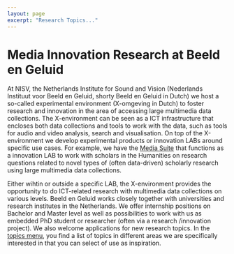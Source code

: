 ```yaml
---
layout: page
excerpt: "Research Topics..."
---
```


# Media Innovation Research at Beeld en Geluid

At NISV, the Netherlands Institute for Sound and Vision (Nederlands Instituut voor Beeld en Geluid, shorty Beeld en Geluid in Dutch) we host a so-called experimental environment (X-omgeving in Dutch) to foster research and innovation in the area of accessing large multimedia data collections. The X-environment can be seen as a ICT infrastructure that encloses both data collections and tools to work with the data, such as tools for audio and video analysis, search and visualisation. On top of the X-environment we develop experimental products or innovation LABs around specific use cases. For example, we have the [Media Suite](http://mediasuite.clariah.nl/) that functions as a innovation LAB to work with scholars in the Humanities on research questions related to novel types of (often data-driven) scholarly research using large multimedia data collections.

Either wihtin or outside a specific LAB, the X-environment provides the opportunity to do ICT-related research with multimedia data collections on various levels. Beeld en Geluid works closely together with universities and research institutes in the Netherlands. We offer internship positions on Bachelor and Master level as well as possibilities to work with us as embedded PhD student or researcher (often via a research /innovation project). We also welcome applications for new research topics. In the [topics menu](https://roelandordelman.github.io/research-topics-at-nisv/topics/), you find a list of topics in different areas we are specifically interested in that you can select of use as inspiration.
